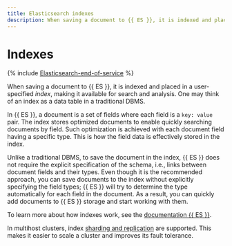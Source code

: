 ```yaml
---
title: Elasticsearch indexes
description: When saving a document to {{ ES }}, it is indexed and placed in a specific {{ ES }} index of the user's choice. This makes it available for search and analysis. One may think of an index as a data table in a traditional DBMS.
---
```


# Indexes

{% include [Elasticsearch-end-of-service](../../_includes/mdb/mes/note-end-of-service.md) %}

When saving a document to {{ ES }}, it is indexed and placed in a user-specified _index_, making it available for search and analysis. One may think of an index as a data table in a traditional DBMS.

In {{ ES }}, a document is a set of fields where each field is a `key: value` pair. The index stores optimized documents to enable quickly searching documents by field. Such optimization is achieved with each document field having a specific type. This is how the field data is effectively stored in the index.

Unlike a traditional DBMS, to save the document in the index, {{ ES }} does not require the explicit specification of the schema, i.e., links between document fields and their types. Even though it is the recommended approach, you can save documents to the index without explicitly specifying the field types; {{ ES }} will try to determine the type automatically for each field in the document. As a result, you can quickly add documents to {{ ES }} storage and start working with them.

To learn more about how indexes work, see the [documentation {{ ES }}](https://www.elastic.co/guide/en/elasticsearch/reference/current/documents-indices.html).

In multihost clusters, index [sharding and replication](scalability-and-resilience.md) are supported. This makes it easier to scale a cluster and improves its fault tolerance.